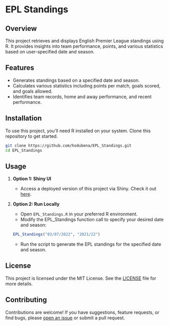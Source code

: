 # EPL Standings

## Overview
This project retrieves and displays English Premier League standings using R. It provides insights into team performance, points, and various statistics based on user-specified date and season.

## Features
- Generates standings based on a specified date and season.
- Calculates various statistics including points per match, goals scored, and goals allowed.
- Identifies team records, home and away performance, and recent performance.

## Installation
To use this project, you'll need R installed on your system. Clone this repository to get started.

```bash
git clone https://github.com/hodubena/EPL_Standings.git
cd EPL_Standings
```

## Usage
1. **Option 1: Shiny UI**
   - Access a deployed version of this project via Shiny. Check it out [here](https://hodubena.shinyapps.io/EPLStandingsPro/).

2. **Option 2: Run Locally**
   - Open `EPL_Standings.R` in your preferred R environment.
   - Modify the EPL_Standings function call to specify your desired date and season:
   ```r
   EPL_Standings("03/07/2022", "2021/22")
   ```
   - Run the script to generate the EPL standings for the specified date and season.

## License
This project is licensed under the MIT License. See the [LICENSE](./LICENSE) file for more details.

## Contributing
Contributions are welcome! If you have suggestions, feature requests, or find bugs, please [open an issue](https://github.com/hodubena/EPL_Standings/issues) or submit a pull request.
